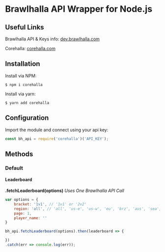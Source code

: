# Brawlhalla API Wrapper for Node.js

## Useful Links

Brawlhalla API & Keys info: [dev.brawlhalla.com](http://dev.brawlhalla.com)

Corehalla: [corehalla.com](http://corehalla.com)

## Installation

Install via NPM:
```
$ npm i corehalla
```

Install via yarn:
```
$ yarn add corehalla
```

## Configuration

Import the module and connect using your api key:
```js
const bh_api = require('corehalla')('API_KEY');
```

## Methods

### Default

#### Leaderboard

**.fetchLeaderboard(options)**
*Uses One Brawlhalla API Call*
```js
var options = {
	bracket: '1v1', // '1v1' or '2v2'
	region: 'all', // 'all', 'us-e', 'us-w', 'eu', 'brz', 'aus', 'sea', 'jap'
	page: 1,
	player_name: ''
}

bh_api.fetchLeaderboard(options).then(leaderboard => {

})
.catch(err => console.log(err));
```